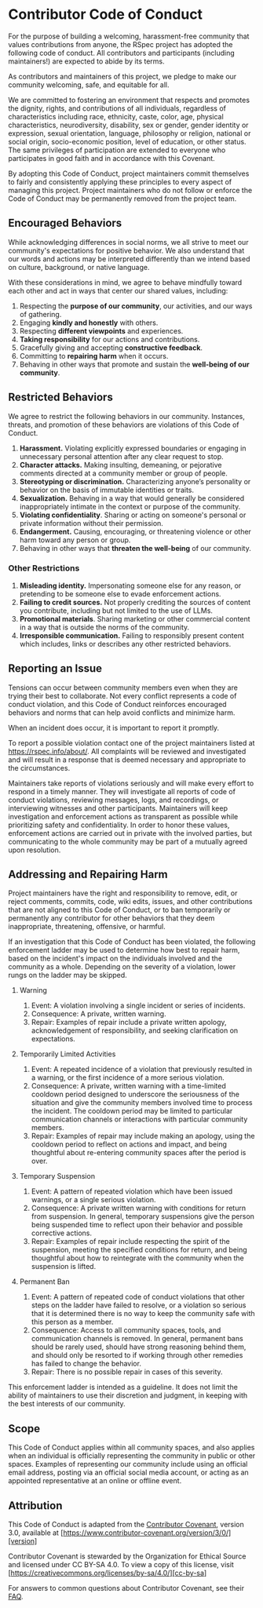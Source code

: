 # Contributor Code of Conduct

For the purpose of building a welcoming, harassment-free community that
values contributions from anyone, the RSpec project has adopted the
following code of conduct. All contributors and participants (including
maintainers!) are expected to abide by its terms.

As contributors and maintainers of this project, we pledge to make our community
welcoming, safe, and equitable for all.

We are committed to fostering an environment that respects and promotes the
dignity, rights, and contributions of all individuals, regardless of
characteristics including race, ethnicity, caste, color, age, physical
characteristics, neurodiversity, disability, sex or gender, gender identity
or expression, sexual orientation, language, philosophy or religion, national
or social origin, socio-economic position, level of education, or other status.
The same privileges of participation are extended to everyone who participates
in good faith and in accordance with this Covenant.

By adopting this Code of Conduct, project maintainers commit themselves to
fairly and consistently applying these principles to every aspect of managing
this project. Project maintainers who do not follow or enforce the Code of
Conduct may be permanently removed from the project team.

## Encouraged Behaviors

While acknowledging differences in social norms, we all strive to meet our
community's expectations for positive behavior. We also understand that our
words and actions may be interpreted differently than we intend based on
culture, background, or native language.

With these considerations in mind, we agree to behave mindfully toward each
other and act in ways that center our shared values, including:

1. Respecting the **purpose of our community**, our activities,
   and our ways of gathering.
2. Engaging **kindly and honestly** with others.
3. Respecting **different viewpoints** and experiences.
4. **Taking responsibility** for our actions and contributions.
5. Gracefully giving and accepting **constructive feedback**.
6. Committing to **repairing harm** when it occurs.
7. Behaving in other ways that promote and sustain the
   **well-being of our community**.

## Restricted Behaviors

We agree to restrict the following behaviors in our community. Instances,
threats, and promotion of these behaviors are violations of this
Code of Conduct.

1. **Harassment.** Violating explicitly expressed boundaries or engaging in
   unnecessary personal attention after any clear request to stop.
2. **Character attacks.** Making insulting, demeaning, or pejorative comments
   directed at a community member or group of people.
3. **Stereotyping or discrimination.** Characterizing anyone’s personality or
   behavior on the basis of immutable identities or traits.
4. **Sexualization.** Behaving in a way that would generally be considered
   inappropriately intimate in the context or purpose of the community.
5. **Violating confidentiality**. Sharing or acting on someone's personal or
   private information without their permission.
6. **Endangerment.** Causing, encouraging, or threatening violence or other harm
   toward any person or group.
7. Behaving in other ways that **threaten the well-being** of our community.

### Other Restrictions

1. **Misleading identity.** Impersonating someone else for any reason, or
   pretending to be someone else to evade enforcement actions.
2. **Failing to credit sources.** Not properly crediting the sources of content
   you contribute, including but not limited to the use of LLMs.
3. **Promotional materials**. Sharing marketing or other commercial content in
   a way that is outside the norms of the community.
4. **Irresponsible communication.** Failing to responsibly present content which
   includes, links or describes any other restricted behaviors.

## Reporting an Issue

Tensions can occur between community members even when they are trying their
best to collaborate. Not every conflict represents a code of conduct violation,
and this Code of Conduct reinforces encouraged behaviors and norms that can
help avoid conflicts and minimize harm.

When an incident does occur, it is important to report it promptly.

To report a possible violation contact one of the project maintainers listed at
https://rspec.info/about/. All complaints will be reviewed and investigated
and will result in a response that is deemed necessary and appropriate to the
circumstances.

Maintainers take reports of violations seriously and will make every effort to
respond in a timely manner. They will investigate all reports of code of conduct
violations, reviewing messages, logs, and recordings, or interviewing witnesses
and other participants. Maintainers will keep investigation and enforcement
actions as transparent as possible while prioritizing safety and
confidentiality. In order to honor these values, enforcement actions are carried
out in private with the involved parties, but communicating to the whole
community may be part of a mutually agreed upon resolution.

## Addressing and Repairing Harm

Project maintainers have the right and responsibility to remove, edit, or
reject comments, commits, code, wiki edits, issues, and other contributions
that are not aligned to this Code of Conduct, or to ban temporarily or
permanently any contributor for other behaviors that they deem inappropriate,
threatening, offensive, or harmful.

If an investigation that this Code of Conduct has been violated, the following
enforcement ladder may be used to determine how best to repair harm, based on
the incident's impact on the individuals involved and the community as a whole.
Depending on the severity of a violation, lower rungs on the ladder may be
skipped.

1) Warning
   1) Event: A violation involving a single incident or series of incidents.
   2) Consequence: A private, written warning.
   3) Repair: Examples of repair include a private written apology,
      acknowledgement of responsibility, and seeking clarification on
      expectations.

2) Temporarily Limited Activities
   1) Event: A repeated incidence of a violation that previously resulted in a
      warning, or the first incidence of a more serious violation.
   2) Consequence: A private, written warning with a time-limited cooldown
      period designed to underscore the seriousness of the situation and give
      the community members involved time to process the incident. The cooldown
      period may be limited to particular communication channels or interactions
      with particular community members.
   3) Repair: Examples of repair may include making an apology, using the
      cooldown period to reflect on actions and impact, and being thoughtful
      about re-entering community spaces after the period is over.

3) Temporary Suspension
   1) Event: A pattern of repeated violation which have been issued warnings,
      or a single serious violation.
   2) Consequence: A private written warning with conditions for return from
      suspension. In general, temporary suspensions give the person being
      suspended time to reflect upon their behavior and possible corrective
      actions.
   3) Repair: Examples of repair include respecting the spirit of the
      suspension, meeting the specified conditions for return, and being
      thoughtful about how to reintegrate with the community when the suspension
      is lifted.

4) Permanent Ban
   1) Event: A pattern of repeated code of conduct violations that other steps
      on the ladder have failed to resolve, or a violation so serious that it
      is determined there is no way to keep the community safe with this person
      as a member.
   2) Consequence: Access to all community spaces, tools, and communication
      channels is removed. In general, permanent bans should be rarely used,
      should have strong reasoning behind them, and should only be resorted to
      if working through other remedies has failed to change the behavior.
   3) Repair: There is no possible repair in cases of this severity.

This enforcement ladder is intended as a guideline. It does not limit the
ability of maintainers to use their discretion and judgment, in keeping
with the best interests of our community.

## Scope

This Code of Conduct applies within all community spaces, and also applies when
an individual is officially representing the community in public or other
spaces. Examples of representing our community include using an official email
address, posting via an official social media account, or acting as an appointed
representative at an online or offline event.

## Attribution

This Code of Conduct is adapted from the [Contributor Covenant][homepage],
version 3.0, available at
[https://www.contributor-covenant.org/version/3/0/][version]

Contributor Covenant is stewarded by the Organization for Ethical Source and
licensed under CC BY-SA 4.0. To view a copy of this license, visit
[https://creativecommons.org/licenses/by-sa/4.0/][cc-by-sa]

For answers to common questions about Contributor Covenant, see their
[FAQ][faq].

[cc-by-sa]: https://creativecommons.org/licenses/by-sa/4.0/
[homepage]: https://contributor-covenant.org
[faq]: https://www.contributor-covenant.org/faq
[version]: https://www.contributor-covenant.org/version/3/0/
